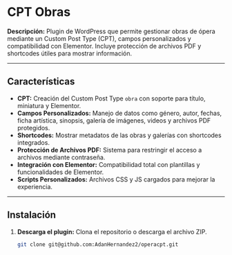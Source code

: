 # CPT Obras

**Descripción:** Plugin de WordPress que permite gestionar obras de ópera mediante un Custom Post Type (CPT), campos personalizados y compatibilidad con Elementor. Incluye protección de archivos PDF y shortcodes útiles para mostrar información.

---

## Características

- **CPT:** Creación del Custom Post Type `obra` con soporte para título, miniatura y Elementor.
- **Campos Personalizados:** Manejo de datos como género, autor, fechas, ficha artística, sinopsis, galería de imágenes, videos y archivos PDF protegidos.
- **Shortcodes:** Mostrar metadatos de las obras y galerías con shortcodes integrados.
- **Protección de Archivos PDF:** Sistema para restringir el acceso a archivos mediante contraseña.
- **Integración con Elementor:** Compatibilidad total con plantillas y funcionalidades de Elementor.
- **Scripts Personalizados:** Archivos CSS y JS cargados para mejorar la experiencia.

---

## Instalación

1. **Descarga el plugin:**
   Clona el repositorio o descarga el archivo ZIP.

   ```bash
   git clone git@github.com:AdanHernandez2/operacpt.git
   ```
